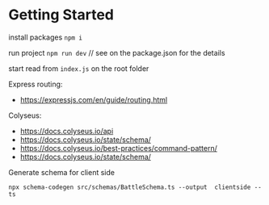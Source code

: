 # Getting Started

install packages `npm i`

run project `npm run dev` // see on the package.json for the details

start read from `index.js` on the root folder

Express routing:

- https://expressjs.com/en/guide/routing.html

Colyseus:

- https://docs.colyseus.io/api
- https://docs.colyseus.io/state/schema/
- https://docs.colyseus.io/best-practices/command-pattern/
- https://docs.colyseus.io/state/schema/

Generate schema for client side

```
npx schema-codegen src/schemas/BattleSchema.ts --output  clientside --ts
```
